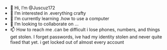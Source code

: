 - 👋 Hi, I’m @Juscuz172
- 👀 I’m interested in .everything crafty
- 🌱 I’m currently learning .how to use a computer
- 💞️ I’m looking to collaborate on ...
- 📫 How to reach me .can be difficult i lose phones, numbers, and things get stolen. I forget passwords, ive had my identity stolen and never quite fixed that yet. i get locked out of almost every account

<!---
Juscuz172/Juscuz172 is a ✨ special ✨ repository because its `README.md` (this file) appears on your GitHub profile.
You can click the Preview link to take a look at your changes.
--->

